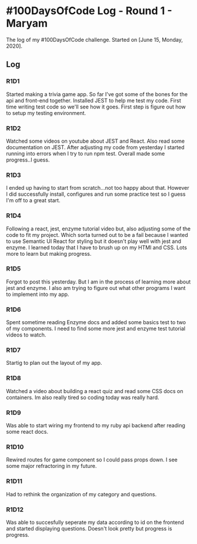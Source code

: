 # #100DaysOfCode Log - Round 1 - Maryam

The log of my #100DaysOfCode challenge. Started on [June 15, Monday, 2020].

## Log

### R1D1
Started making a trivia game app. So far I've got some of the bones for the api and front-end together. Installed JEST to help me test my code. First time writing test code so we'll see how it goes. First step is figure out how to setup my testing environment.

### R1D2
Watched some videos on youtube about JEST and React. Also read some documentation on JEST. After adjusting my code from yesterday I started running into errors when I try to run npm test. Overall made some progress..I guess. 

### R1D3 
I ended up having to start from scratch...not too happy about that. However I did successfully install, configures and run some practice test so I guess I'm off to a great start. 

### R1D4
Following a react, jest, enzyme tutorial video but, also adjusting some of the code to fit my project. Which sorta turned out to be a fail because I wanted to use Semantic UI React for styling but it doesn't play well with jest and enzyme. I learned today that I have to brush up on my HTMl and CSS. Lots more to learn but making progress. 

### R1D5
Forgot to post this yesterday. But I am in the process of learning more about jest and enzyme. I also am trying to figure out what other programs I want to implement into my app. 

### R1D6
Spent sometime reading Enzyme docs and added some basics test to two of my components. I need to find some more jest and enzyme test tutorial videos to watch. 

### R1D7
Startig to plan out the layout of my app. 

### R1D8
Watched a video about building a react quiz and read some CSS docs on containers. Im also really tired so coding today was really hard. 

### R1D9
Was able to start wiring my frontend to my ruby api backend after reading some react docs.

### R1D10
Rewired routes for game component so I could pass props down. I see some major refractoring in my future. 

### R1D11
Had to rethink the organization of my category and questions. 

### R1D12
Was able to succesfully seperate my data according to id on the frontend and started displaying questions. Doesn't look pretty but progress is progress.
